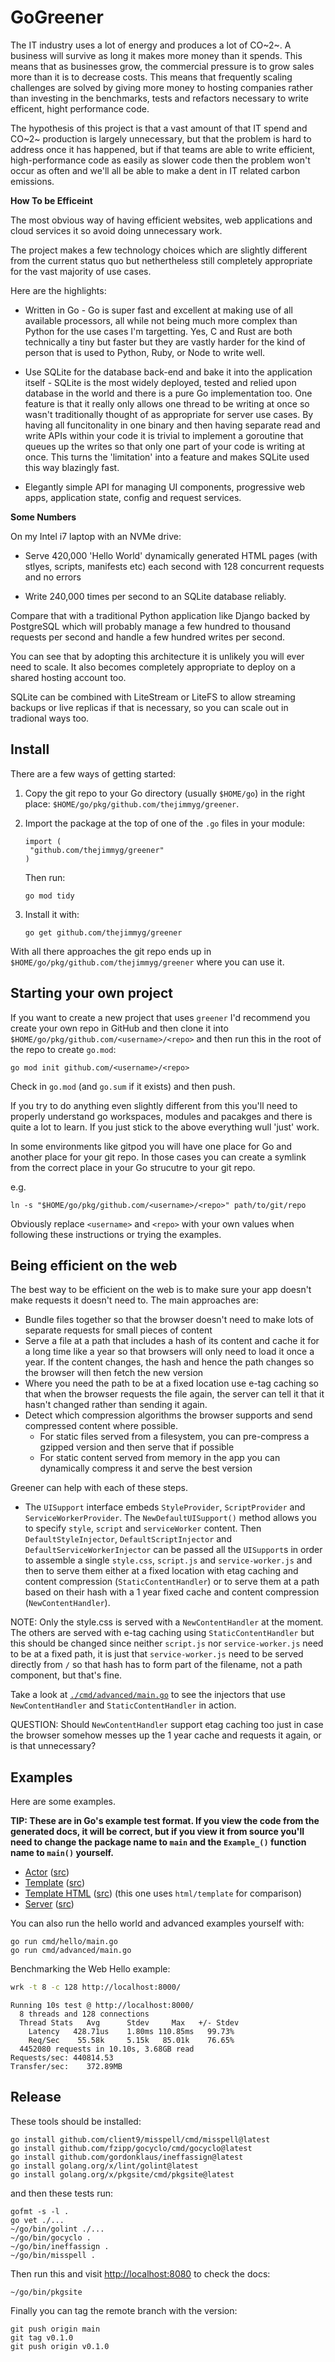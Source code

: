 # GoGreener

The IT industry uses a lot of energy and produces a lot of CO~2~. A business
will survive as long it makes more money than it spends. This means that as
businesses grow, the commercial pressure is to grow sales more than it is to
decrease costs. This means that frequently scaling challenges are solved by
giving more money to hosting companies rather than investing in the benchmarks,
tests and refactors necessary to write efficent, hight performance code.

The hypothesis of this project is that a vast amount of that IT spend and CO~2~
production is largely unnecessary, but that the problem is hard to address once
it has happened, but if that teams are able to write efficient,
high-performance code as easily as slower code then the problem won't occur as
often and we'll all be able to make a dent in IT related carbon emissions.

**How To be Efficeint**

The most obvious way of having efficient websites, web applications and cloud
services it so avoid doing unnecessary work.

The project makes a few technology choices which are slightly different from
the current status quo but nethertheless still completely appropriate for the
vast majority of use cases.

Here are the highlights:

* Written in Go - Go is super fast and excellent at making use of all available
  processors, all while not being much more complex than Python for the use
  cases I'm targetting. Yes, C and Rust are both technically a tiny but faster but they are
  vastly harder for the kind of person that is used to Python, Ruby, or Node to
  write well.

* Use SQLite for the database back-end and bake it into the application itself -
  SQLite is the most widely deployed, tested and relied upon database in the
  world and there is a pure Go implementation too. One feature is that it
  really only allows one thread to be writing at once so wasn't traditionally
  thought of as appropriate for server use cases. By having all funcitonality
  in one binary and then having separate read and write APIs within your code
  it is trivial to implement a goroutine that queues up the writes so that only
  one part of your code is writing at once. This turns the 'limitation' into a
  feature and makes SQLite used this way blazingly fast.

* Elegantly simple API for managing UI components, progressive web apps,
  application state, config and request services.


**Some Numbers**

On my Intel i7 laptop with an NVMe drive:

* Serve 420,000 'Hello World' dynamically generated HTML pages (with stlyes,
  scripts, manifests etc) each second with 128 concurrent requests and no
  errors

* Write 240,000 times per second to an SQLite database reliably.

Compare that with a traditional Python application like Django backed by
PostgreSQL which will probably manage a few hundred to thousand requests per
second and handle a few hundred writes per second.

You can see that by adopting this architecture it is unlikely you will ever
need to scale. It also becomes completely appropriate to deploy on a shared
hosting account too.

SQLite can be combined with LiteStream or LiteFS to allow streaming backups or
live replicas if that is necessary, so you can scale out in tradional ways too.


## Install

There are a few ways of getting started:

1. Copy the git repo to your Go directory (usually `$HOME/go`) in the right place: `$HOME/go/pkg/github.com/thejimmyg/greener`.

2. Import the package at the top of one of the `.go` files in your module:

   ```
   import (
   	"github.com/thejimmyg/greener"
   )
   ```

   Then run:

   ```
   go mod tidy
   ```

3. Install it with:

   ```
   go get github.com/thejimmyg/greener
   ```

With all there approaches the git repo ends up in `$HOME/go/pkg/github.com/thejimmyg/greener` where you can use it.

## Starting your own project

If you want to create a new project that uses `greener` I'd recommend you create your own repo in GitHub and then clone it into `$HOME/go/pkg/github.com/<username>/<repo>` and then run this in the root of the repo to create `go.mod`:

```
go mod init github.com/<username>/<repo>
```

Check in `go.mod` (and `go.sum` if it exists) and then push.


If you try to do anything even slightly different from this you'll need to properly understand go workspaces, modules and pacakges and there is quite a lot to learn. If you just stick to the above everything wull 'just' work.

In some environments like gitpod you will have one place for Go and another place for your git repo. In those cases you can create a symlink from the correct place in your Go strucutre to your git repo.

e.g.

```
ln -s "$HOME/go/pkg/github.com/<username>/<repo>" path/to/git/repo
```

Obviously replace `<username>` and `<repo>` with your own values when following these instructions or trying the examples.



## Being efficient on the web

The best way to be efficient on the web is to make sure your app doesn't make requests it doesn't need to. The main approaches are:


* Bundle files together so that the browser doesn't need to make lots of separate requests for small pieces of content
* Serve a file at a path that includes a hash of its content and cache it for a long time like a year so that browsers will only need to load it once a year. If the content changes, the hash and hence the path changes so the browser will then fetch the new version
* Where you need the path to be at a fixed location use e-tag caching so that when the browser requests the file again, the server can tell it that it hasn't changed rather than sending it again.
* Detect which compression algorithms the browser supports and send compressed content where possible.
  * For static files served from a filesystem, you can pre-compress a gzipped version and then serve that if possible
  * For static content served from memory in the app you can dynamically compress it and serve the best version

Greener can help with each of these steps.

* The `UISupport` interface embeds `StyleProvider`, `ScriptProvider` and `ServiceWorkerProvider`. The `NewDefaultUISupport()` method allows you to specify `style`, `script` and `serviceWorker` content. Then `DefaultStyleInjector`, `DefaultScriptInjector` and `DefaultServiceWorkerInjector` can be passed all the `UISupport`s in order to assemble a single `style.css`, `script.js` and `service-worker.js` and then to serve them either at a fixed location with etag caching and content compression (`StaticContentHandler`) or to serve them at a path based on their hash with a 1 year fixed cache and content compression (`NewContentHandler`).

NOTE: Only the style.css is served with a `NewContentHandler` at the moment. The others are served with e-tag caching using `StaticContentHandler` but this should be changed since neither `script.js` nor `service-worker.js` need to be at a fixed path, it is just that `service-worker.js` need to be served directly from `/` so that hash has to form part of the filename, not a path component, but that's fine.


Take a look at [`./cmd/advanced/main.go`](cmd/advanced/main.go) to see the injectors that use `NewContentHandler` and `StaticContentHandler` in action.

QUESTION: Should `NewContentHandler` support etag caching too just in case the browser somehow messes up the 1 year cache and requests it again, or is that unnecessary?

## Examples

Here are some examples.

**TIP: These are in Go's example test format. If you view the code from the generated docs, it will be correct, but if you view it from source you'll need to change the package name to `main` and the `Example_()` function name to `main()` yourself.**

* [Actor](https://pkg.go.dev/github.com/thejimmyg/greener#example-package-Actor) ([src](example_actor_test.go))
* [Template](https://pkg.go.dev/github.com/thejimmyg/greener#example-package-Template) ([src](example_template_test.go))
* [Template HTML](https://pkg.go.dev/github.com/thejimmyg/greener#example-package-Template_html) ([src](example_template_html_test.go)) (this one uses `html/template` for comparison)
* [Server](https://pkg.go.dev/github.com/thejimmyg/greener#example-package-Server) ([src](example_server_test.go))

You can also run the hello world and advanced examples yourself with:

```
go run cmd/hello/main.go
go run cmd/advanced/main.go
```

Benchmarking the Web Hello example:

```sh
wrk -t 8 -c 128 http://localhost:8000/
```
```
Running 10s test @ http://localhost:8000/
  8 threads and 128 connections
  Thread Stats   Avg      Stdev     Max   +/- Stdev
    Latency   428.71us    1.80ms 110.85ms   99.73%
    Req/Sec    55.58k     5.15k   85.01k    76.65%
  4452080 requests in 10.10s, 3.68GB read
Requests/sec: 440814.53
Transfer/sec:    372.89MB
```

## Release

These tools should be installed:

```
go install github.com/client9/misspell/cmd/misspell@latest
go install github.com/fzipp/gocyclo/cmd/gocyclo@latest
go install github.com/gordonklaus/ineffassign@latest
go install golang.org/x/lint/golint@latest
go install golang.org/x/pkgsite/cmd/pkgsite@latest
```

and then these tests run:

```
gofmt -s -l .
go vet ./...
~/go/bin/golint ./...
~/go/bin/gocyclo .
~/go/bin/ineffassign .
~/go/bin/misspell .
```

Then run this and visit [http://localhost:8080](http://localhost:8080) to check the docs:

```
~/go/bin/pkgsite
```

Finally you can tag the remote branch with the version:

```
git push origin main
git tag v0.1.0
git push origin v0.1.0
```
